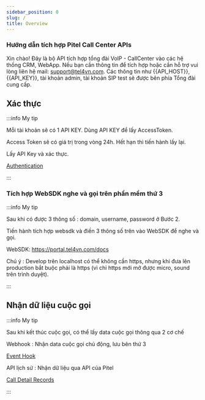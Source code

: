 ```yaml
---
sidebar_position: 0
slug: /
title: Overview
---
```


### Hướng dẫn tích hợp Pitel Call Center APIs

Xin chào! Đây là bộ API tích hợp tổng đài VoIP - CallCenter vào các hệ thống CRM, WebApp. Nếu bạn cần thông tin để tích hợp hoặc cần hỗ trợ vui lòng liên hệ mail: support@tel4vn.com. Các thông tin như {{API_HOST}}, {{API_KEY}}, tài khoản admin, tài khoản SIP test sẽ được bên phía Tổng đài cung cấp.

## Xác thực

:::info My tip

Mỗi tài khoản sẽ có 1 API KEY. Dùng API KEY để lấy AccessToken.

Access Token sẽ có giá trị trong vòng 24h. Hết hạn thì tiến hành lấy lại.

Lấy API Key và xác thực.

[Authentication](/callcenter-api/auth)

:::

### Tích hợp WebSDK nghe và gọi trên phần mềm thứ 3

:::info My tip

Sau khi có được 3 thông số : domain, username, password ở Bước 2.

Tiến hành tích hợp websdk và điền 3 thông số trên vào WebSDK để nghe và gọi.

WebSDK: https://portal.tel4vn.com/docs

Chú ý : Develop trên localhost có thể không cần https, nhưng khi đưa lên production bắt buộc phải là https (vì chỉ https mới mở được micro, sound trên trình duyệt).

:::

## Nhận dữ liệu cuộc gọi

:::info My tip

Sau khi kết thúc cuộc gọi, có thể lấy data cuộc gọi thông qua 2 cơ chế

Webhook : Nhận data cuộc gọi chủ động, lưu bên thứ 3

[Event Hook](/callcenter-api/event)

API lịch sử : Nhận dữ liệu qua API của Pitel

[Call Detail Records](/callcenter-api/cdr)

:::
